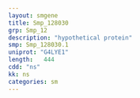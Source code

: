 ```yaml
---
layout: smgene
title: Smp_128030
grp: Smp_12
description: "hypothetical protein"
smp: Smp_128030.1
uniprot: "G4LYE1"
length:   444
cdd: "ns"
kk: ns
categories: sm
---
```

